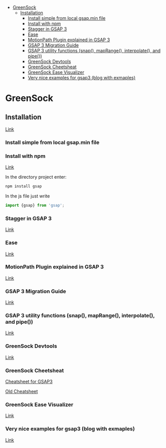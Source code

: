 <!--ts-->
   * [GreenSock](#greensock)
      * [Installation](#installation)
         * [Install simple from local gsap.min file](#install-simple-from-local-gsapmin-file)
         * [Install with npm](#install-with-npm)
         * [Stagger in GSAP 3](#stagger-in-gsap-3)
         * [Ease](#ease)
         * [MotionPath Plugin explained in GSAP 3](#motionpath-plugin-explained-in-gsap-3)
         * [GSAP 3 Migration Guide](#gsap-3-migration-guide)
         * [GSAP 3 utility functions (snap(), mapRange(), interpolate(), and pipe())](#gsap-3-utility-functions-snap-maprange-interpolate-and-pipe)
         * [GreenSock Devtools](#greensock-devtools)
         * [GreenSock Cheetsheat](#greensock-cheetsheat)
         * [GreenSock Ease Visualizer](#greensock-ease-visualizer)
         * [Very nice examples for gsap3 (blog with exmaples)](#very-nice-examples-for-gsap3-blog-with-exmaples)

<!-- Added by: gil_diy, at: 2020-07-25T12:58+03:00 -->

<!--te-->

# GreenSock

## Installation

[Link](https://greensock.com/docs/v3/Installation)


### Install simple from local gsap.min file


### Install with npm

[Link](https://www.youtube.com/watch?v=znVi89_gazE)

In the directory project enter:
```js
npm install gsap
```

In the js file just write
```js
import {gsap} from 'gsap';
```

### Stagger in GSAP 3

[Link](https://youtu.be/wDnUtY5KcOc)

### Ease

[Link](https://youtu.be/rJRrUHds7fc)

### MotionPath Plugin explained in GSAP 3

[Link](https://www.youtube.com/watch?v=3FbYrkDzgd4)

### GSAP 3 Migration Guide

[Link](https://greensock.com/3-migration/)

### GSAP 3 utility functions (snap(), mapRange(), interpolate(), and pipe())


[Link](https://youtu.be/NqiF5xIuMd0)

### GreenSock Devtools

[Link](https://www.youtube.com/watch?v=cN4iJ38sG4s)

### GreenSock Cheetsheat

[Cheatsheet for GSAP3](https://greensock.com/cheatsheet/)

[Old Cheatsheet](https://codepen.io/jasonbaciulis/pen/zNRdyM)

### GreenSock Ease Visualizer
[Link](https://greensock.com/docs/v3/Eases)


### Very nice examples for gsap3 (blog with exmaples)

[Link](https://www.motiontricks.com/greensock-tutorials/)


